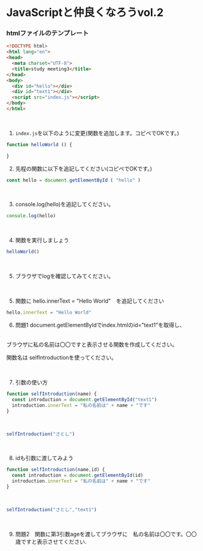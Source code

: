 # JavaScriptと仲良くなろうvol.2

### htmlファイルのテンプレート

```html
<!DOCTYPE html>
<html lang="en">
<head>
  <meta charset="UTF-8">
  <title>study meeting3</title>
</head>
<body>
  <div id="hello"></div>
  <div id="text1"></div>
  <script src="index.js"></script>
</body>
</html>
```

<br/>

1. `index.js`を以下のように変更(関数を追加します。コピペでOKです。)

```javascript
function helloWorld () {
  
}
```
2. 先程の関数に以下を追記してください(コピペでOKです。)
```javascript 
const hello = document.getElementById ( "hello" )
```
<br/>

3. console.log(hello)を追記してください。

```javascript 
console.log(hello)
```

<br/>

4. 関数を実行しましょう

```javascript 
helloWorld()
```

<br/>

5. ブラウザでlogを確認してみてください。

<br/>

5. 関数に hello.innerText = "Hello World"　を追記してください

```javascript 
hello.innerText = "Hello World"
```

6. 問題1 document.getElementByIdでindex.htmlのid="text1"を取得し、
<br/>
 ブラウザに私の名前は〇〇ですと表示させる関数を作成してください。

<br/>

関数名は selfIntroductionを使ってください。

<br/>

7. 引数の使い方

```javascript 
function selfIntroduction(name) {
  const introduction = document.getElementById("text1")
  introduction.innerText = "私の名前は" + name + "です" 
}
```
<br/>

```javascript
selfIntroduction("さとし")
```

<br/>

8. idも引数に渡してみよう

```javascript 
function selfIntroduction(name,id) {
  const introduction = document.getElementById(id)
  introduction.innerText = "私の名前は" + name + "です" 
}
```
<br/>

```javascript
selfIntroduction("さとし","text1")
```

<br/>

9. 問題2　関数に第3引数ageを渡してブラウザに　私の名前は〇〇です。〇〇歳ですと表示させてください.


